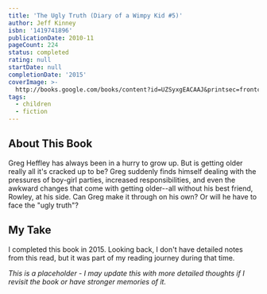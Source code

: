 ```yaml
---
title: 'The Ugly Truth (Diary of a Wimpy Kid #5)'
author: Jeff Kinney
isbn: '1419741896'
publicationDate: 2010-11
pageCount: 224
status: completed
rating: null
startDate: null
completionDate: '2015'
coverImage: >-
  http://books.google.com/books/content?id=UZSyxgEACAAJ&printsec=frontcover&img=1&zoom=1&source=gbs_api
tags:
  - children
  - fiction
---
```


## About This Book

Greg Heffley has always been in a hurry to grow up. But is getting older really all it's cracked up to be? Greg suddenly finds himself dealing with the pressures of boy-girl parties, increased responsibilities, and even the awkward changes that come with getting older--all without his best friend, Rowley, at his side. Can Greg make it through on his own? Or will he have to face the "ugly truth"?

## My Take

I completed this book in 2015. Looking back, I don't have detailed notes from this read, but it was part of my reading journey during that time.

*This is a placeholder - I may update this with more detailed thoughts if I revisit the book or have stronger memories of it.*
